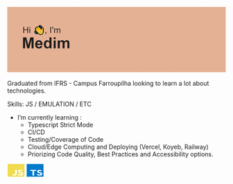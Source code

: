 ![Header](https://github.com/kadumedim/kadumedim/blob/main/header.png?raw=true) 


Graduated from IFRS - Campus Farroupilha looking to learn a lot about technologies.

Skills: JS / EMULATION / ETC

- I’m currently learning : 
    * Typescript Strict Mode
    * CI/CD 
    * Testing/Coverage of Code
    * Cloud/Edge Computing and Deploying (Vercel, Koyeb, Railway)
    * Priorizing Code Quality, Best Practices and Accessibility options.

<img align="center" alt="Js" height="30" width="40" src="https://raw.githubusercontent.com/devicons/devicon/master/icons/javascript/javascript-plain.svg">
<img align="center" alt="Js" height="30" width="40" src="https://raw.githubusercontent.com/devicons/devicon/master/icons/typescript/typescript-plain.svg">

